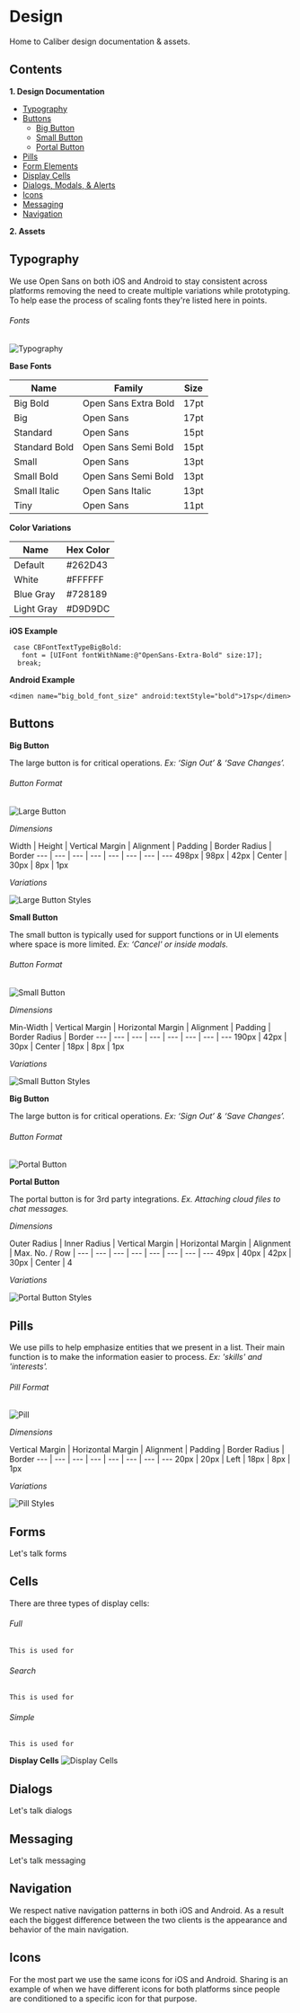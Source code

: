 # Design

Home to Caliber design documentation & assets.

## Contents

**1. Design Documentation**
  * [Typography](#typography)
  * [Buttons](#buttons)
    * [Big Button](#big-button)
    * [Small Button](#small-button)
    * [Portal Button](#portal-button)
  * [Pills](#pills)
  * [Form Elements](#forms)
  * [Display Cells](#display-cells)
  * [Dialogs, Modals, & Alerts](#dialogs)
  * [Icons](#icons)
  * [Messaging](#messaging)
  * [Navigation](#navigation)

**2. Assets**

## Typography

We use Open Sans on both iOS and Android to stay consistent across platforms removing the need to create multiple variations while prototyping. To help ease the process of scaling fonts they're listed here in points.

###### Fonts

![Typography](/support/typography.png "Typography")


**Base Fonts**

| Name | Family | Size  |
--- | --- | ---
| Big Bold | Open Sans Extra Bold   | 17pt  |
| Big | Open Sans | 17pt |
| Standard | Open Sans | 15pt |
| Standard Bold | Open Sans Semi Bold | 15pt |
| Small | Open Sans | 13pt |
| Small Bold | Open Sans Semi Bold | 13pt |
| Small Italic | Open Sans Italic | 13pt |
| Tiny | Open Sans | 11pt |

**Color Variations**

| Name | Hex Color
--- | ---
Default | #262D43
White | #FFFFFF
Blue Gray | #728189
Light Gray | #D9D9DC


**iOS Example**
```
 case CBFontTextTypeBigBold:
   font = [UIFont fontWithName:@"OpenSans-Extra-Bold" size:17];
  break;
```

**Android Example**
```
<dimen name=“big_bold_font_size" android:textStyle="bold">17sp</dimen>
```

## Buttons

**<a id="big-button">Big Button</a>**

The large button is for critical operations. *Ex: ‘Sign Out’ & ‘Save Changes’.*

###### Button Format

![Large Button](/support/button-large.png "Large Button")

*Dimensions*

Width | Height | Vertical Margin | Alignment | Padding | Border Radius | Border
--- | --- | --- | --- | --- | --- | --- | ---
498px | 98px | 42px | Center | 30px | 8px | 1px

*Variations*

![Large Button Styles](/support/button-large-styles.png "Large Button Styles")

**<a id="small-button">Small Button</a>**

The small button is typically used for support functions or in UI elements where space is more limited. *Ex: ‘Cancel' or inside modals.*

###### Button Format

![Small Button](/support/button-small.png "Small Button")

*Dimensions*

Min-Width | Vertical Margin | Horizontal Margin | Alignment | Padding | Border Radius | Border
--- | --- | --- | --- | --- | --- | --- | ---
190px | 42px | 30px | Center | 18px | 8px | 1px

*Variations*

![Small Button Styles](/support/button-small-styles.png "Small Button Styles")

**<a id="big-button">Big Button</a>**

The large button is for critical operations. *Ex: ‘Sign Out’ & ‘Save Changes’.*

###### Button Format

![Portal Button](/support/button-portal.png "Portal Button")

**<a id="portal-button">Portal Button</a>**

The portal button is for 3rd party integrations. *Ex. Attaching cloud files to chat messages.*

*Dimensions*

Outer Radius | Inner Radius | Vertical Margin | Horizontal Margin | Alignment | Max. No. / Row |
--- | --- | --- | --- | --- | --- | --- | ---
49px | 40px | 42px | 30px | Center | 4

*Variations*

![Portal Button Styles](/support/button-portal-styles.png "Portal Button Styles")


## Pills

We use pills to help emphasize entities that we present in a list. Their main function is to make the information easier to process. *Ex: 'skills' and 'interests'.*

###### Pill Format

![Pill](/support/pill.png "Pill")

*Dimensions*

Vertical Margin | Horizontal Margin | Alignment | Padding | Border Radius | Border
--- | --- | --- | --- | --- | --- | --- | ---
20px | 20px | Left | 18px | 8px | 1px

*Variations*

![Pill Styles](/support/pill-styles.png "Pill Styles")

## Forms

Let's talk forms

## Cells

There are three types of display cells:
###### Full
    This is used for
###### Search
    This is used for
###### Simple
    This is used for

**<a id="display-cells">Display Cells</a>**
![Display Cells](/support/cells-display.png "Display Cells")

## Dialogs

Let's talk dialogs

## Messaging

Let's talk messaging

## Navigation

We respect native navigation patterns in both iOS and Android. As a result each the biggest difference between the two clients is the appearance and behavior of the main navigation.

## Icons

For the most part we use the same icons for iOS and Android. Sharing is an example of when we have different icons for both platforms since people are conditioned to a specific icon for that purpose.
